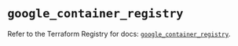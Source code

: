 # `google_container_registry`

Refer to the Terraform Registry for docs: [`google_container_registry`](https://registry.terraform.io/providers/hashicorp/google-beta/5.43.0/docs/resources/google_container_registry).
